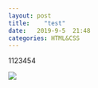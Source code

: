 ```yaml
---
layout: post
title:    "test"
date:   2019-9-5  21:48 
categories: HTML&CSS
---
```


1123454


![](https://www.github.com/LonlyPan/LonlyPan.github.io/raw/master/images/Posts/2019-9-5-test/1567691682998.png)